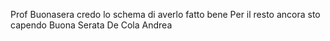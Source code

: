 Prof Buonasera credo lo schema di averlo fatto bene 
Per il resto ancora sto capendo 
Buona Serata De Cola Andrea
